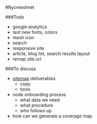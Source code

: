 #Nycmeshnet

###Todo
- google analytics
- test new fonts, colors
- mesh icon
- search
- responsive site
- article, blog list, search results layout
- remap site.url

###To discuss
- [sitemap](http://nycmeshnet.github.io/website/sitemap/) deliverables
	- copy
	- tools
- node onboarding process
	- what data we need
	- what procedure
	- who follows up
- how can we generate a coverage map


